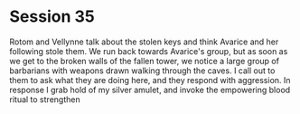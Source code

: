 # Session 35
Rotom and Vellynne talk about the stolen keys and think Avarice and her following stole them. We run back towards Avarice's group, but as soon as we get to the broken walls of the fallen tower, we notice a large group of barbarians with weapons drawn walking through the caves. I call out to them to ask what they are doing here, and they respond with aggression. In response I grab hold of my silver amulet, and invoke the empowering blood ritual to strengthen